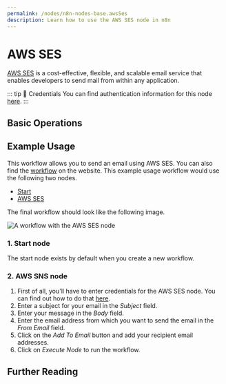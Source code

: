 ```yaml
---
permalink: /nodes/n8n-nodes-base.awsSes
description: Learn how to use the AWS SES node in n8n
---
```


# AWS SES

[AWS SES](https://aws.amazon.com/ses/) is a cost-effective, flexible, and scalable email service that enables developers to send mail from within any application.

::: tip 🔑 Credentials
You can find authentication information for this node [here](../../../credentials/AWS/README.md).
:::

## Basic Operations

<Resource node="n8n-nodes-base.awsSes" />

## Example Usage

This workflow allows you to send an email using AWS SES. You can also find the [workflow](https://n8n.io/workflows/507) on the website. This example usage workflow would use the following two nodes.
- [Start](../../core-nodes/Start/README.md)
- [AWS SES]()

The final workflow should look like the following image.

![A workflow with the AWS SES node](REDACTED)

### 1. Start node

The start node exists by default when you create a new workflow.

### 2. AWS SNS node

1. First of all, you'll have to enter credentials for the AWS SES node. You can find out how to do that [here](../../../credentials/AWS/README.md).
2. Enter a subject for your email in the *Subject* field.
3. Enter your message in the *Body* field.
4. Enter the email address from which you want to send the email in the *From Email* field.
5. Click on the *Add To Email* button and add your recipient email addresses.
6. Click on *Execute Node* to run the workflow.

## Further Reading

<FurtherReadingBlog />
